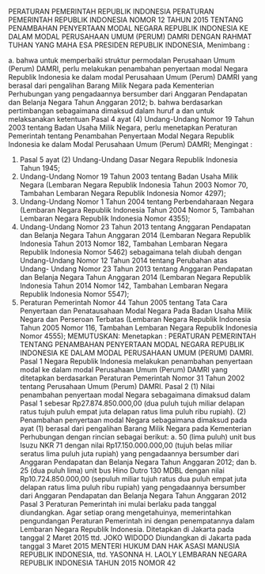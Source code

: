  PERATURAN PEMERINTAH REPUBLIK INDONESIA PERATURAN PEMERINTAH REPUBLIK INDONESIA NOMOR 12 TAHUN 2015 TENTANG PENAMBAHAN PENYERTAAN MODAL NEGARA REPUBLIK INDONESIA KE DALAM MODAL PERUSAHAAN UMUM (PERUM) DAMRI
DENGAN RAHMAT TUHAN YANG MAHA ESA PRESIDEN REPUBLIK INDONESIA,
Menimbang :

a. bahwa untuk memperbaiki struktur permodalan Perusahaan Umum (Perum) DAMRI, perlu melakukan penambahan penyertaan modal Negara Republik Indonesia ke dalam modal Perusahaan Umum (Perum) DAMRI yang berasal dari pengalihan Barang Milik Negara pada Kementerian Perhubungan yang pengadaannya bersumber dari Anggaran Pendapatan dan Belanja Negara Tahun Anggaran 2012;
b. bahwa berdasarkan pertimbangan sebagaimana dimaksud dalam huruf a dan untuk melaksanakan ketentuan Pasal 4 ayat (4) Undang-Undang Nomor 19 Tahun 2003 tentang Badan Usaha Milik Negara, perlu menetapkan Peraturan Pemerintah tentang Penambahan Penyertaan Modal Negara Republik Indonesia ke dalam Modal Perusahaan Umum (Perum) DAMRI;
Mengingat :

1. Pasal 5 ayat (2) Undang-Undang Dasar Negara Republik Indonesia Tahun 1945;
2. Undang-Undang Nomor 19 Tahun 2003 tentang Badan Usaha Milik Negara (Lembaran Negara Republik Indonesia Tahun 2003 Nomor 70, Tambahan Lembaran Negara Republik Indonesia Nomor 4297);
3. Undang-Undang Nomor 1 Tahun 2004 tentang Perbendaharaan Negara (Lembaran Negara Republik Indonesia Tahun 2004 Nomor 5, Tambahan Lembaran Negara Republik Indonesia Nomor 4355);
4. Undang-Undang Nomor 23 Tahun 2013 tentang Anggaran Pendapatan dan Belanja Negara Tahun Anggaran 2014 (Lembaran Negara Republik Indonesia Tahun 2013 Nomor 182, Tambahan Lembaran Negara Republik Indonesia Nomor 5462) sebagaimana telah diubah dengan Undang-Undang Nomor 12 Tahun 2014 tentang Perubahan atas Undang- Undang Nomor 23 Tahun 2013 tentang Anggaran Pendapatan dan Belanja Negara Tahun Anggaran 2014 (Lembaran Negara Republik Indonesia Tahun 2014 Nomor 142, Tambahan Lembaran Negara Republik Indonesia Nomor 5547);
5. Peraturan Pemerintah Nomor 44 Tahun 2005 tentang Tata Cara Penyertaan dan Penatausahaan Modal Negara Pada Badan Usaha Milik Negara dan Perseroan Terbatas (Lembaran Negara Republik Indonesia Tahun 2005 Nomor 116, Tambahan Lembaran Negara Republik Indonesia Nomor 4555);
MEMUTUSKAN:
 Menetapkan : PERATURAN PEMERINTAH TENTANG PENAMBAHAN PENYERTAAN MODAL NEGARA REPUBLIK INDONESIA KE DALAM MODAL PERUSAHAAN UMUM (PERUM) DAMRI.
Pasal 1
Negara Republik Indonesia melakukan penambahan penyertaan modal ke dalam modal Perusahaan Umum (Perum) DAMRI yang ditetapkan berdasarkan Peraturan Pemerintah Nomor 31 Tahun 2002 tentang Perusahaan Umum (Perum) DAMRI.
Pasal 2
(1) Nilai penambahan penyertaan modal Negara sebagaimana dimaksud dalam Pasal 1 sebesar Rp27.874.850.000,00 (dua puluh tujuh miliar delapan ratus tujuh puluh empat juta delapan ratus lima puluh ribu rupiah).
(2) Penambahan penyertaan modal Negara sebagaimana dimaksud pada ayat (1) berasal dari pengalihan Barang Milik Negara pada Kementerian Perhubungan dengan rincian sebagai berikut:
a. 50 (lima puluh) unit bus Isuzu NKR 71 dengan nilai Rp17.150.000.000,00 (tujuh belas miliar seratus lima puluh juta rupiah) yang pengadaannya bersumber dari Anggaran Pendapatan dan Belanja Negara Tahun Anggaran 2012; dan
b. 25 (dua puluh lima) unit bus Hino Dutro 130 MDBL dengan nilai Rp10.724.850.000,00 (sepuluh miliar tujuh ratus dua puluh empat juta delapan ratus lima puluh ribu rupiah) yang pengadaannya bersumber dari Anggaran Pendapatan dan Belanja Negara Tahun Anggaran 2012
Pasal 3
Peraturan Pemerintah ini mulai berlaku pada tanggal diundangkan.
Agar setiap orang mengetahuinya, memerintahkan pengundangan Peraturan Pemerintah ini dengan penempatannya dalam Lembaran Negara Republik Indonesia. Ditetapkan di Jakarta pada tanggal 2 Maret 2015 ttd. JOKO WIDODO Diundangkan di Jakarta pada tanggal 3 Maret 2015 MENTERI HUKUM DAN HAK ASASI MANUSIA REPUBLIK INDONESIA, ttd. YASONNA H. LAOLY LEMBARAN NEGARA REPUBLIK INDONESIA TAHUN 2015 NOMOR 42